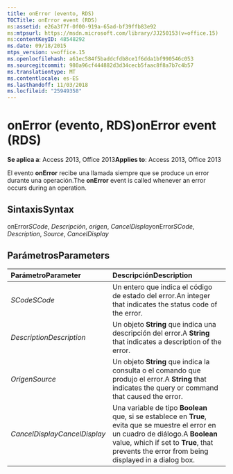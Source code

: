 ```yaml
---
title: onError (evento, RDS)
TOCTitle: onError event (RDS)
ms:assetid: e26a3f7f-0f00-919a-65ad-bf39ffb83e92
ms:mtpsurl: https://msdn.microsoft.com/library/JJ250153(v=office.15)
ms:contentKeyID: 48548292
ms.date: 09/18/2015
mtps_version: v=office.15
ms.openlocfilehash: a61ec584f5baddcfdb8ce1f6dda1bf990546c053
ms.sourcegitcommit: 980a96cf444882d3d34cecb5faac8f8a7b7c4b57
ms.translationtype: MT
ms.contentlocale: es-ES
ms.lasthandoff: 11/03/2018
ms.locfileid: "25949358"
---
```

# <a name="onerror-event-rds"></a><span data-ttu-id="bf589-102">onError (evento, RDS)</span><span class="sxs-lookup"><span data-stu-id="bf589-102">onError event (RDS)</span></span>

<span data-ttu-id="bf589-103">**Se aplica a**: Access 2013, Office 2013</span><span class="sxs-lookup"><span data-stu-id="bf589-103">**Applies to**: Access 2013, Office 2013</span></span>

<span data-ttu-id="bf589-104">El evento **onError** recibe una llamada siempre que se produce un error durante una operación.</span><span class="sxs-lookup"><span data-stu-id="bf589-104">The **onError** event is called whenever an error occurs during an operation.</span></span>

## <a name="syntax"></a><span data-ttu-id="bf589-105">Sintaxis</span><span class="sxs-lookup"><span data-stu-id="bf589-105">Syntax</span></span>

<span data-ttu-id="bf589-106">onError*SCode*, *Descripción*, *origen*, *CancelDisplay*</span><span class="sxs-lookup"><span data-stu-id="bf589-106">onError*SCode*, *Description*, *Source*, *CancelDisplay*</span></span>

## <a name="parameters"></a><span data-ttu-id="bf589-107">Parámetros</span><span class="sxs-lookup"><span data-stu-id="bf589-107">Parameters</span></span>

|<span data-ttu-id="bf589-108">Parámetro</span><span class="sxs-lookup"><span data-stu-id="bf589-108">Parameter</span></span>|<span data-ttu-id="bf589-109">Descripción</span><span class="sxs-lookup"><span data-stu-id="bf589-109">Description</span></span>|
|:--------|:----------|
|<span data-ttu-id="bf589-110">*SCode*</span><span class="sxs-lookup"><span data-stu-id="bf589-110">*SCode*</span></span> |<span data-ttu-id="bf589-111">Un entero que indica el código de estado del error.</span><span class="sxs-lookup"><span data-stu-id="bf589-111">An integer that indicates the status code of the error.</span></span>|
|<span data-ttu-id="bf589-112">*Description*</span><span class="sxs-lookup"><span data-stu-id="bf589-112">*Description*</span></span> |<span data-ttu-id="bf589-113">Un objeto **String** que indica una descripción del error.</span><span class="sxs-lookup"><span data-stu-id="bf589-113">A **String** that indicates a description of the error.</span></span>|
|<span data-ttu-id="bf589-114">*Origen*</span><span class="sxs-lookup"><span data-stu-id="bf589-114">*Source*</span></span> |<span data-ttu-id="bf589-115">Un objeto **String** que indica la consulta o el comando que produjo el error.</span><span class="sxs-lookup"><span data-stu-id="bf589-115">A **String** that indicates the query or command that caused the error.</span></span>|
|<span data-ttu-id="bf589-116">*CancelDisplay*</span><span class="sxs-lookup"><span data-stu-id="bf589-116">*CancelDisplay*</span></span> |<span data-ttu-id="bf589-117">Una variable de tipo **Boolean** que, si se establece en **True**, evita que se muestre el error en un cuadro de diálogo.</span><span class="sxs-lookup"><span data-stu-id="bf589-117">A **Boolean** value, which if set to **True**, that prevents the error from being displayed in a dialog box.</span></span>|


